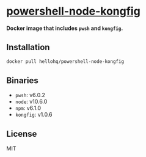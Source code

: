 # [powershell-node-kongfig](https://hub.docker.com/r/hellohq/powershell-node-kongfig/)

**Docker image that includes `pwsh` and `kongfig`.**

## Installation

```sh
docker pull hellohq/powershell-node-kongfig
```

## Binaries

- `pwsh`: v6.0.2
- `node`: v10.6.0
- `npm`: v6.1.0
- `kongfig`: v1.0.6

## License

MIT